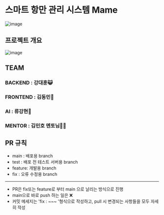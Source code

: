# 스마트 항만 관리 시스템 **Mame**
![image](https://github.com/eogns47/Mame-Web/assets/102205852/d43b46ae-fcf2-472f-bfc5-336cc297e94f)

## 프로젝트 개요
![image](https://github.com/eogns47/Mame-Web/assets/102205852/15359ec7-2a4d-433a-b295-f961e1df87a8)




## TEAM
### BACKEND : 강대훈😺
### FRONTEND : 김동민🐧
### AI : 류강현🐘
### MENTOR : 김민호 멘토님🧑‍🏫

## PR 규칙
* main : 배포용 branch
* test : 배포 전 테스트 서버용 branch
* feature: 개발용 branch
* fix : 오류 수정용 branch
---
* PR은 fix또는 feature로 부터 main 으로 날리는 방식으로 진행
* main으로 바로 push 하는 일은 ❌
* 커밋 메세지는 'fix : ~~~ '형식으로 작성하고, pull 시 변경되는 사항들을 모두 자세히 작성

